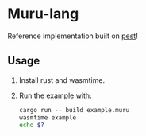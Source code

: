 # Muru-lang

Reference implementation built on [pest](https://github.com/pest-parser/pest)!

## Usage

1. Install rust and wasmtime.
1. Run the example with:

    ```sh
    cargo run -- build example.muru
    wasmtime example
    echo $?
    ```
